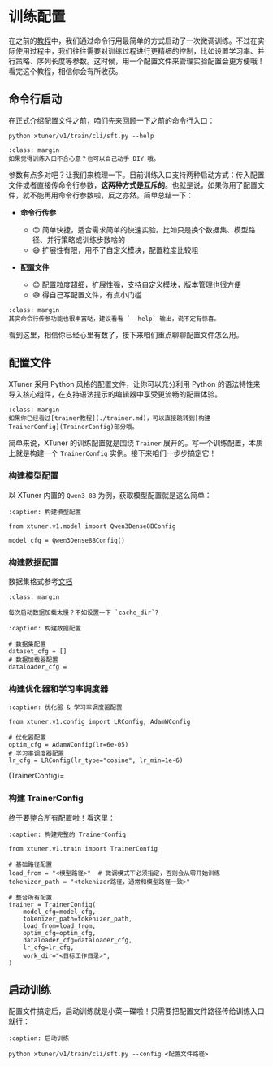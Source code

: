 # 训练配置

在之前的[教程](../../get_started/sft.md)中，我们通过命令行用最简单的方式启动了一次微调训练。不过在实际使用过程中，我们往往需要对训练过程进行更精细的控制，比如设置学习率、并行策略、序列长度等参数。这时候，用一个配置文件来管理实验配置会更方便哦！看完这个教程，相信你会有所收获。

## 命令行启动

在正式介绍配置文件之前，咱们先来回顾一下之前的命令行入口：

```{code-block} bash
python xtuner/v1/train/cli/sft.py --help
```

```{hint}
:class: margin
如果觉得训练入口不合心意？也可以自己动手 DIY 哦。
```

参数有点多对吧？让我们来梳理一下。目前训练入口支持两种启动方式：传入配置文件或者直接传命令行参数，**这两种方式是互斥的**。也就是说，如果你用了配置文件，就不能再用命令行参数啦，反之亦然。简单总结一下：

- **命令行传参**
  - 😊 简单快捷，适合需求简单的快速实验。比如只是换个数据集、模型路径、并行策略或训练步数啥的
  - 😅 扩展性有限，用不了自定义模块，配置粒度比较粗

- **配置文件**
  - 😊 配置粒度超细，扩展性强，支持自定义模块，版本管理也很方便
  - 😅 得自己写配置文件，有点小门槛

```{note}
:class: margin
其实命令行传参功能也很丰富哒，建议看看 `--help` 输出，说不定有惊喜。
```

看到这里，相信你已经心里有数了，接下来咱们重点聊聊配置文件怎么用。


## 配置文件

XTuner 采用 Python 风格的配置文件，让你可以充分利用 Python 的语法特性来导入核心组件，在支持语法提示的编辑器中享受更流畅的配置体验。

```{tip}
:class: margin
如果你已经看过[trainer教程](./trainer.md)，可以直接跳转到[构建 TrainerConfig](TrainerConfig)部分哦。
```

简单来说，XTuner 的训练配置就是围绕 `Trainer` 展开的。写一个训练配置，本质上就是构建一个 `TrainerConfig` 实例。接下来咱们一步步搞定它！

### 构建模型配置

以 XTuner 内置的 `Qwen3 8B` 为例，获取模型配置就是这么简单：

```{code-block} python
:caption: 构建模型配置

from xtuner.v1.model import Qwen3Dense8BConfig

model_cfg = Qwen3Dense8BConfig()
```

### 构建数据配置

数据集格式参考[文档](../../get_started/sft.md#sft-dataset)

```{tip}
:class: margin

每次启动数据加载太慢？不如设置一下 `cache_dir`?
```

```{code-block} python
:caption: 构建数据配置

# 数据集配置
dataset_cfg = []
# 数据加载器配置  
dataloader_cfg = 
```

### 构建优化器和学习率调度器

```{code-block} python
:caption: 优化器 & 学习率调度器配置

from xtuner.v1.config import LRConfig, AdamWConfig

# 优化器配置
optim_cfg = AdamWConfig(lr=6e-05)
# 学习率调度器配置
lr_cfg = LRConfig(lr_type="cosine", lr_min=1e-6)
```

(TrainerConfig)=
### 构建 TrainerConfig

终于要整合所有配置啦！看这里：

```{code-block} python
:caption: 构建完整的 TrainerConfig

from xtuner.v1.train import TrainerConfig

# 基础路径配置
load_from = "<模型路径>"  # 微调模式下必须指定，否则会从零开始训练
tokenizer_path = "<tokenizer路径，通常和模型路径一致>"

# 整合所有配置
trainer = TrainerConfig(
    model_cfg=model_cfg,
    tokenizer_path=tokenizer_path,
    load_from=load_from,
    optim_cfg=optim_cfg,
    dataloader_cfg=dataloader_cfg,
    lr_cfg=lr_cfg,
    work_dir="<目标工作目录>",
)
```

## 启动训练

配置文件搞定后，启动训练就是小菜一碟啦！只需要把配置文件路径传给训练入口就行：

```{code-block} bash
:caption: 启动训练

python xtuner/v1/train/cli/sft.py --config <配置文件路径>
```
